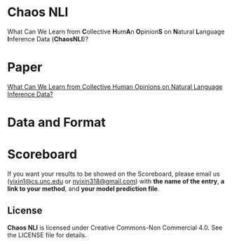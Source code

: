 # Chaos NLI
What Can We Learn from **C**ollective **H**um**A**n **O**pinion**S** on **N**atural **L**anguage **I**nference Data (**ChaosNLI**)?

# Paper
[What Can We Learn from Collective Human Opinions on Natural Language Inference Data?](https://www.google.com)

# Data and Format


# Scoreboard

If you want your results to be showed on the Scoreboard, please email us (<yixin1@cs.unc.edu> or <nyixin318@gmail.com>) with **the name of the entry**, **a link to your method**, and **your model prediction file**.


## License
**Chaos NLI** is licensed under Creative Commons-Non Commercial 4.0. See the LICENSE file for details.